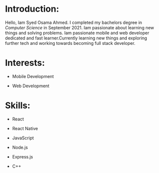 # Introduction:

Hello, Iam Syed Osama Ahmed. I completed my bachelors degree in _Computer Science_ in September 2021. Iam passionate about learning new things and solving problems. Iam passionate mobile and web developer dedicated and fast learner.Currently learning new things and exploring further tech and working towards becoming full stack developer.

# Interests:


* Mobile Development

* Web Development


# Skills:

* React

* React Native

* JavaScript

* Node.js

* Express.js

* C++


